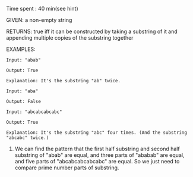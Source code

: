 Time spent : 40 min(see hint)

GIVEN: a non-empty string

RETURNS: true iff it can be constructed by taking a substring of it and appending multiple copies of the substring together

EXAMPLES:

```
Input: "abab"

Output: True

Explanation: It's the substring "ab" twice.
```

```
Input: "aba"

Output: False
```

```
Input: "abcabcabcabc"

Output: True

Explanation: It's the substring "abc" four times. (And the substring "abcabc" twice.)
```

1. We can find the pattern that the first half substring and second half substring of "abab" are equal, and three parts of "ababab" are equal, and five parts of "abcabcabcabcabc" are equal. So we just need to compare prime number parts of substring.

